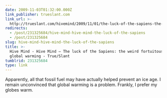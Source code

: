 ```yaml
---
date: 2009-11-03T01:32:00.000Z
link_publisher: trueslant.com
link_url: >-
  http://trueslant.com/hivemind/2009/11/01/the-luck-of-the-sapiens-the-weird-fortuitousness-of-global-warming/
redirects:
  - /post/231325684/hive-mind-hive-mind-the-luck-of-the-sapiens
  - /post/231325684
slug: hive-mind-hive-mind-the-luck-of-the-sapiens
title: >-
  Hive Mind - Hive Mind – The luck of the Sapiens: the weird fortuitousness of
  global warming - True/Slant
tumblrid: 231325684
type: link
---
```

<p>Apparently, all that fossil fuel may have actually helped prevent an ice age. I remain unconvinced that global warming is a problem. Frankly, I prefer my globes warm.</p>
